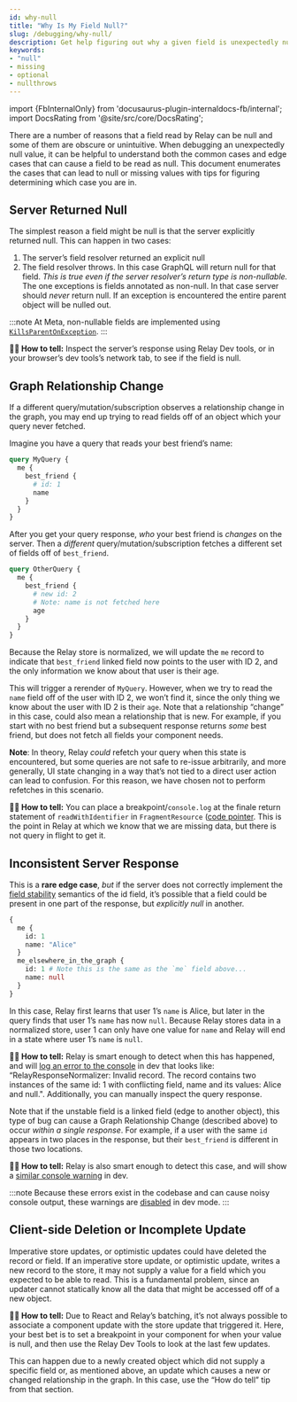 ```yaml
---
id: why-null
title: "Why Is My Field Null?"
slug: /debugging/why-null/
description: Get help figuring out why a given field is unexpectedly null.
keywords:
- "null"
- missing
- optional
- nullthrows
---
```


import {FbInternalOnly} from 'docusaurus-plugin-internaldocs-fb/internal';
import DocsRating from '@site/src/core/DocsRating';

There are a number of reasons that a field read by Relay can be null and some of them are obscure or unintuitive. When debugging an unexpectedly null value, it can be helpful to understand both the common cases and edge cases that can cause a field to be read as null. This document enumerates the cases that can lead to null or missing values with tips for figuring determining which case you are in.

## Server Returned Null

The simplest reason a field might be null is that the server explicitly returned null. This can happen in two cases:

1. The server’s field resolver returned an explicit null
2. The field resolver throws. In this case GraphQL will return null for that field. *This is true even if the server resolver’s return type is non-nullable.* The one exceptions is fields annotated as non-null. In that case server should *never* return null. If an exception is encountered the entire parent object will be nulled out.

<FbInternalOnly>

:::note
At Meta, non-nullable fields are implemented using [`KillsParentOnException`](https://www.internalfb.com/intern/wiki/Graphql-for-hack-developers/fields/return-type/#non-nullable-fields).
:::

</FbInternalOnly>

**🕵️‍♀️ How to tell:** Inspect the server’s response using Relay Dev tools, or in your browser’s dev tools’s network tab, to see if the field is null.

## Graph Relationship Change

If a different query/mutation/subscription observes a relationship change in the graph, you may end up trying to read fields off of an object which your query never fetched.

Imagine you have a query that reads your best friend’s name:

```graphql
query MyQuery {
  me {
    best_friend {
      # id: 1
      name
    }
  }
}
```

After you get your query response, *who* your best friend is *changes* on the server. Then a *different* query/mutation/subscription fetches a different set of fields off of `best_friend`.

```graphql
query OtherQuery {
  me {
    best_friend {
      # new id: 2
      # Note: name is not fetched here
      age
    }
  }
}
```

Because the Relay store is normalized, we will update the `me` record to indicate that `best_friend` linked field now points to the user with ID 2, and the only information we know about that user is their age.

This will trigger a rerender of `MyQuery`. However, when we try to read the `name` field off of the user with ID 2, we won’t find it, since the only thing we know about the user with ID 2 is their `age`. Note that a relationship “change” in this case, could also mean a relationship that is new. For example, if you start with no best friend but a subsequent response returns *some* best friend, but does not fetch all fields your component needs.

**Note**: In theory, Relay *could* refetch your query when this state is encountered, but some queries are not safe to re-issue arbitrarily, and more generally, UI state changing in a way that’s not tied to a direct user action can lead to confusion. For this reason, we have chosen not to perform refetches in this scenario.

**🕵️‍♀️ How to tell:** You can place a breakpoint/`console.log` at the finale return statement of `readWithIdentifier` in `FragmentResource` ([code pointer](https://github.com/facebook/relay/blob/2b9876fcbf0845cd23728d4d720712525ff424c4/packages/react-relay/relay-hooks/FragmentResource.js#L475). This is the point in Relay at which we know that we are missing data, but there is not query in flight to get it.

## Inconsistent Server Response

This is a **rare edge case**, *but* if the server does not correctly implement the [field stability](https://graphql.org/learn/global-object-identification/#field-stability) semantics of the id field, it’s possible that a field could be present in one part of the response, but *explicitly null* in another.

```graphql
{
  me {
    id: 1
    name: "Alice"
  }
  me_elsewhere_in_the_graph {
    id: 1 # Note this is the same as the `me` field above...
    name: null
  }
}
```

In this case, Relay first learns that user 1’s `name` is Alice, but later in the query finds that user 1’s `name` has now `null`. Because Relay stores data in a normalized store, user 1 can only have one value for `name` and Relay will end in a state where user 1’s `name` is `null`.

**🕵️‍♀️ How to tell:** Relay is smart enough to detect when this has happened, and will [log an error to the console](https://github.com/facebook/relay/blob/2b9876fcbf0845cd23728d4d720712525ff424c4/packages/relay-runtime/store/RelayResponseNormalizer.js#L505) in dev that looks like: “RelayResponseNormalizer: Invalid record. The record contains two instances of the same id: 1 with conflicting field, name and its values: Alice and null.". Additionally, you can manually inspect the query response.

Note that if the unstable field is a linked field (edge to another object), this type of bug can cause a Graph Relationship Change (described above) to occur *within a single response*. For example, if a user with the same `id` appears in two places in the response, but their `best_friend` is different in those two locations.

**🕵️‍♀️ How to tell:** Relay is also smart enough to detect this case, and will show a [similar console warning](https://github.com/facebook/relay/blob/2b9876fcbf0845cd23728d4d720712525ff424c4/packages/relay-runtime/store/RelayResponseNormalizer.js#L844) in dev.

<FbInternalOnly>

:::note
Because these errors exist in the codebase and can cause noisy console output, these warnings are [disabled](https://www.internalfb.com/code/www/[5b26a6bd37e8]/html/shared/core/WarningFilter.js?lines=559) in dev mode.
:::

</FbInternalOnly>


## Client-side Deletion or Incomplete Update

Imperative store updates, or optimistic updates could have deleted the record or field. If an imperative store update, or optimistic update, writes a new record to the store, it may not supply a value for a field which you expected to be able to read. This is a fundamental problem, since an updater cannot statically know all the data that might be accessed off of a new object.

**🕵️‍♀️ How to tell:** Due to React and Relay’s batching, it’s not always possible to associate a component update with the store update that triggered it. Here, your best bet is to set a breakpoint in your component for when your value is null, and then use the Relay Dev Tools to look at the last few updates.

This can happen due to a newly created object which did not supply a specific field or, as mentioned above, an update which causes a new or changed relationship in the graph. In this case, use the “How do tell” tip from that section.

<DocsRating />
